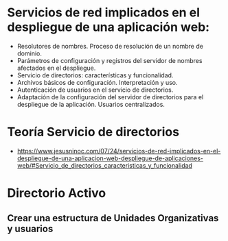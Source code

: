 # Servicios de red implicados en el despliegue de una aplicación web:
- Resolutores de nombres. Proceso de resolución de un nombre de dominio.
- Parámetros de configuración y registros del servidor de nombres afectados en el despliegue.
- Servicio de directorios: características y funcionalidad.
- Archivos básicos de configuración. Interpretación y uso.
- Autenticación de usuarios en el servicio de directorios.
- Adaptación de la configuración del servidor de directorios para el despliegue de la aplicación. Usuarios centralizados.

# Teoría Servicio de directorios
* https://www.jesusninoc.com/07/24/servicios-de-red-implicados-en-el-despliegue-de-una-aplicacion-web-despliegue-de-aplicaciones-web/#Servicio_de_directorios_caracteristicas_y_funcionalidad

# Directorio Activo
## Crear una estructura de Unidades Organizativas y usuarios
